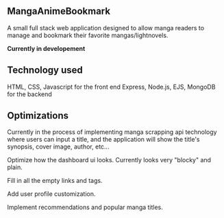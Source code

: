 ## MangaAnimeBookmark

A small full stack web application designed to allow manga readers to manage and bookmark their favorite mangas/lightnovels. 

**Currently in developement**

## Technology used

HTML, CSS, Javascript for the front end
Express, Node.js, EJS, MongoDB for the backend

## Optimizations

Currently in the process of implementing manga scrapping api technology where users can input a title, and the application will show the title's synopsis, cover image, author, etc...

Optimize how the dashboard ui looks. Currently looks very "blocky" and plain.

Fill in all the empty links and tags.

Add user profile customization.

Implement recommendations and popular manga titles.

